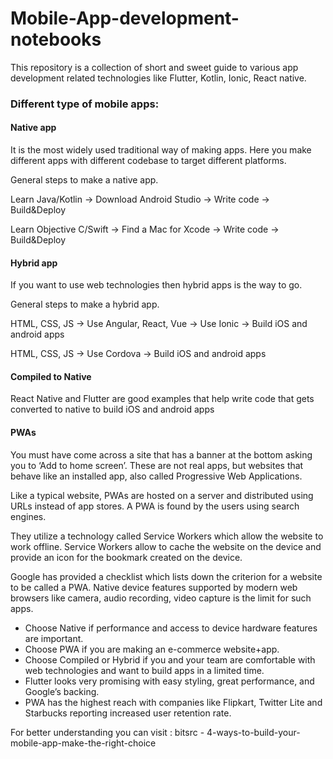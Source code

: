 # Mobile-App-development-notebooks
This repository is a collection of short and sweet guide to various app development related technologies like Flutter, Kotlin, Ionic, React native.

### Different type of mobile apps:

#### Native app 

It is the most widely used traditional way of making apps. Here you make different apps with different codebase to target different platforms.

General steps to make a native app.

Learn Java/Kotlin -> Download Android Studio -> Write code -> Build&Deploy

Learn Objective C/Swift -> Find a Mac for Xcode -> Write code -> Build&Deploy

#### Hybrid app

If you want to use web technologies then hybrid apps is the way to go.

General steps to make a hybrid app.

HTML, CSS, JS ->  Use Angular, React, Vue -> Use Ionic -> Build iOS and android apps

HTML, CSS, JS -> Use Cordova -> Build iOS and android apps

#### Compiled to Native

React Native and Flutter are good examples that help write code that gets converted to native to build iOS and android apps

#### PWAs

You must have come across a site that has a banner at the bottom asking you to ‘Add to home screen’. These are not real apps, but websites that behave like an installed app, also called Progressive Web Applications.

Like a typical website, PWAs are hosted on a server and distributed using URLs instead of app stores. A PWA is found by the users using search engines.

They utilize a technology called Service Workers which allow the website to work offline. Service Workers allow to cache the website on the device and provide an icon for the bookmark created on the device.

Google has provided a checklist which lists down the criterion for a website to be called a PWA. Native device features supported by modern web browsers like camera, audio recording, video capture is the limit for such apps.

<ul>
  <li>Choose Native if performance and access to device hardware features are important.</li>

  <li>Choose PWA if you are making an e-commerce website+app.</li>

  <li>Choose Compiled or Hybrid if you and your team are comfortable with web technologies and want to build apps in a limited time.</li>

  <li>Flutter looks very promising with easy styling, great performance, and Google’s backing.</li>

  <li>PWA has the highest reach with companies like Flipkart, Twitter Lite and Starbucks reporting increased user retention rate.</li>
</ul>

For better understanding you can visit : bitsrc - 4-ways-to-build-your-mobile-app-make-the-right-choice
